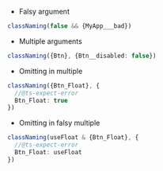 - Falsy argument
```typescript
classNaming(false && {MyApp___bad})
```

- Multiple arguments
```typescript
classNaming({Btn}, {Btn__disabled: false})
```

- Omitting in multiple
```typescript
classNaming({Btn_Float}, {
  //@ts-expect-error
  Btn_Float: true
})
```

- Omitting in falsy multiple
```typescript
classNaming(useFloat & {Btn_Float}, {
  //@ts-expect-error
  Btn_Float: useFloat
})
```
